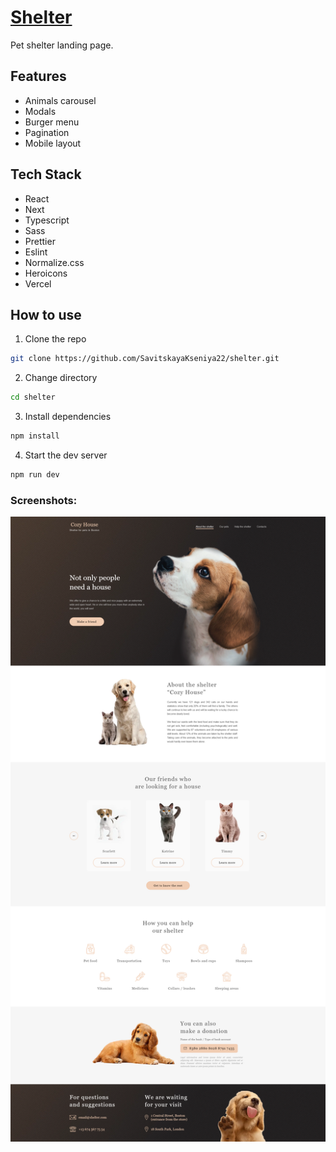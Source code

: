 # [Shelter](https://shelter-lemon.vercel.app/)
Pet shelter landing page.

## Features
- Animals carousel
- Modals
- Burger menu
- Pagination
- Mobile layout

## Tech Stack
- React
- Next
- Typescript
- Sass
- Prettier
- Eslint
- Normalize.css
- Heroicons
- Vercel

## How to use
1. Clone the repo
``` bash
git clone https://github.com/SavitskayaKseniya22/shelter.git
```

2. Change directory
```bash
cd shelter
```

3. Install dependencies
``` bash
npm install
```

4. Start the dev server
``` bash
npm run dev
```

### Screenshots: 

![изображение](https://raw.githubusercontent.com/SavitskayaKseniya22/projects-photos/main/photos/shelter/New%20folder/shelter-1920px.png)



